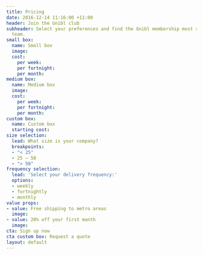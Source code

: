 ```yaml
---
title: Pricing
date: 2016-12-14 11:16:00 +11:00
header: Join the Gnibl club
subheader: Select your preferences and find the Gnibl membership most suited to your
  team.
small box:
  name: Small box
  image: 
  cost:
    per week: 
    per fortnight: 
    per month: 
medium box:
  name: Medium box
  image: 
  cost:
    per week: 
    per fortnight: 
    per month: 
custom box:
  name: Custom box
  starting cost: 
size selection:
  lead: What size is your company?
  breakpoints:
  - "< 25"
  - 25 – 50
  - "> 50"
frequency selection:
  lead: 'Select your delivery frequency:'
  options:
  - weekly
  - fortnightly
  - monthly
value props:
- value: Free shipping to metro areas
  image: 
- value: 20% off your first month
  image: 
cta: Sign up now
cta custom box: Request a quote
layout: default
---
```


